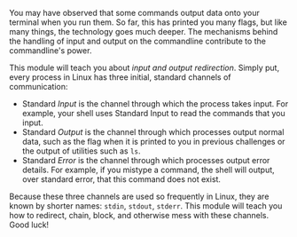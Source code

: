You may have observed that some commands output data onto your terminal when you run them.
So far, this has printed you many flags, but like many things, the technology goes much deeper.
The mechanisms behind the handling of input and output on the commandline contribute to the commandline's power.

This module will teach you about *input and output redirection*.
Simply put, every process in Linux has three initial, standard channels of communication:

- Standard *Input* is the channel through which the process takes input. For example, your shell uses Standard Input to read the commands that you input.
- Standard *Output* is the channel through which processes output normal data, such as the flag when it is printed to you in previous challenges or the output of utilities such as `ls`.
- Standard *Error* is the channel through which processes output error details. For example, if you mistype a command, the shell will output, over standard error, that this command does not exist.

Because these three channels are used so frequently in Linux, they are known by shorter names: `stdin`, `stdout`, `stderr`.
This module will teach you how to redirect, chain, block, and otherwise mess with these channels.
Good luck!
